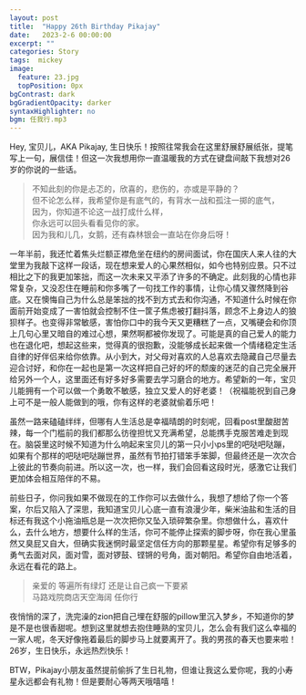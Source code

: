 ```yaml
---
layout: post
title:  "Happy 26th Birthday Pikajay"
date:   2023-2-6 00:00:00
excerpt: ""
categories: Story
tags:  mickey
image:
  feature: 23.jpg
  topPosition: 0px
bgContrast: dark
bgGradientOpacity: darker
syntaxHighlighter: no
bgm: 任我行.mp3
---
```


Hey, 宝贝儿，AKA Pikajay, 生日快乐！按照往常我会在这里舒展舒展纸张，提笔写上一句，展信佳！但这一次我想用你一直温暖我的方式在键盘间敲下我想对26岁的你说的一些话。

> 不知此刻的你是忐忑的，欣喜的，悲伤的，亦或是平静的？<br>
 但不论怎么样，我希望你是有底气的，有背水一战和孤注一掷的底气，<br>
因为，你知道不论这一战打成什么样，<br>
你永远可以回头看看见你的家。<br>
因为我和儿几，女鹅，还有森林银会一直站在你身后呀！<br>

一年半前，我还忙着焦头烂额正襟危坐在纽约的房间面试，你在国庆人来人往的大堂里为我敲下这样一段话，现在想来爱人的心果然相似，如今也特别应景。只不过相比之下的我更加笨拙，而这一次未来又平添了许多的不确定。此刻我的心情也非常复杂，又没忍住在睡前和你多嘴了一句找工作的事情，让你心情又骤然降到谷底。又在懊悔自己为什么总是笨拙的找不到方式去和你沟通，不知道什么时候在你面前开始变成了一害怕就会控制不住一筐子焦虑被打翻抖落，顾念不上身边人的狼狈样子。也变得非常敏感，害怕你口中的我今天又更糟糕了一点，又嘴硬会和你顶上几句心里又暗自的难过心想，果然啊都被你发现了。可能是真的自己爱人的能力也在退化吧，想起这些来，觉得真的很抱歉，没能够成长起来做一个情绪稳定生活自律的好伴侣来给你依靠。从小到大，对父母对喜欢的人总喜欢去隐藏自己尽量去迎合讨好，和你在一起也是第一次这样把自己好的坏的颓废的迷茫的自己完全展开给另外一个人，这里面还有好多好多需要去学习磨合的地方。希望新的一年，宝贝儿能拥有一个可以做一个勇敢不敏感，独立又爱人的好老婆！（祝福能祝到自己身上可不是一般人能做到的哦，你有这样的老婆就偷着乐吧！

虽然一路来磕磕绊绊，但哪有人生活总是幸福晴朗的时刻呢，回看post里酸甜苦辣，每一个门槛前的我们都那么彷徨担忧又充满希望，总能携手克服苦难走到现在。脑袋里这时候不知道为什么响起来宝贝儿的第一只小小ps里的吧哒吧哒蹦，如果有个那样的吧哒吧哒蹦世界，虽然有节拍打错笨手笨脚，但最终还是一次次合上彼此的节奏向前进。所以这一次，也一样，我们会回看这段时光，感激它让我们更加体会相互陪伴的不易。

前些日子，你问我如果不做现在的工作你可以去做什么，我想了想给了你一个答案，尔后又陷入了深思，我知道宝贝儿心底一直有浪漫少年，柴米油盐和生活的目标还有我这个小拖油瓶总是一次次把你又坠入琐碎繁杂里。你想做什么，喜欢什么，去什么地方，想要什么样的生活，你可不能停止探索的脚步呀，你在我心里虽然又臭屁又自大，但确实我迷惘时最坚定信任方向的那颗星星。希望你有足够多的勇气去面对风，面对雪，面对锣鼓、铿锵的号角，面对朝阳。希望你自由地活着，永远在看花的路上。

> 亲爱的 等遍所有绿灯 还是让自己疯一下要紧<br>
马路戏院商店天空海阔 任你行<br>

夜悄悄的深了，洗完澡的zion把自己埋在舒服的pillow里沉入梦乡，不知道你的梦是不是也很香甜呢。想到这里就想去抱住睡熟的宝贝儿，怎么会有我们这么幸福的一家人呢，冬天好像拖着最后的脚步马上就要离开了。我的男孩的春天也要来啦！26岁，生日快乐，永远热烈快乐！

<div class="img img--fullContainer img--14xLeading" style="background-image: url({{ site.baseurl_posts_img }}23_1.gif);"></div>

BTW，Pikajay小朋友虽然提前偷拆了生日礼物，但谁让我这么爱你呢，我的小寿星永远都会有礼物！但是要耐心等两天哦嘻嘻！